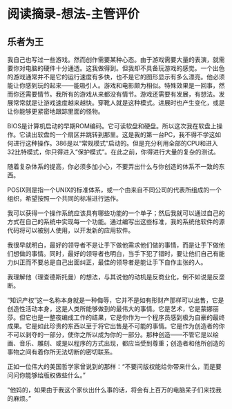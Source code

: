 # 阅读摘录-想法-主管评价

## 乐者为王

我自己也写过一些游戏。然而创作需要某种心态。由于游戏需要大量的表演，就需要你对电脑的硬件十分通透。这我做得到。但我却不具备玩游戏的感觉。一个出色的游戏通常并不是它的运行速度有多快，也不是它的图形显示有多么漂亮。他必须能让你感到玩的起来——能吸引人。游戏和电影颇为相似。特殊效果是一回事，然而你还需要情节。我所有的游戏从来都没有情节。游戏还需要有发展，有想法。发展常常就是让游戏速度越来越快。穿靴人就是这种模式。进展时也产生变化，或是让你能够更紧密地跟踪里面的怪物。

BIOS是计算机启动的早期ROM编码。它可读软盘和硬盘。所以这次我在软盘上操作。它读出软盘的一个扇区并跳转到那里。这是我的第一台PC，我不得不学这如何进行这种操作。386是以“常规模式”启动的。但是充分利用全部的CPU和进入32比特模式，你只得进入“保护模式”。在此之前，你得进行大量的复杂的测试。

随着复杂体系的提高，你必须多加小心，不要弄出什么与你创造的体系不一致的东西。

POSIX则是指一个UNIX的标准体系，或一个由来自不同公司的代表所组成的一个组织，希望按照一个共同的标准进行运作。

我可以获得一个操作系统应该具有哪些功能的一个单子；然后我就可以通过自己的方式在自己的系统中实现每一个功能。通过编写出这些标准，我的系统他软件的源代码将可以被别人使用，以开发新的应用软件。

我很早就明白，最好的领导者不是让手下做他需求他们做的事情，而是让手下做他们想做的事情。同时，最好的领导者也明白，当手下犯了错时，要让他们自己有能力纠正而不要总是自己出面纠正，最佳的领导者是能让手下自作主张的人。

我理解他（理查德斯托曼）的想法，与其说他的动机是反商业化，倒不如说是反垄断。

“知识产权”这一名称本身就是一种侮辱，它并不是如有形财产那样可以出售，它是创造性活动本身，这是人类所能够做到的最伟大的事情。它是艺术，它是蒙娜丽莎。但它也是一整夜编成工作的结果，它是你作为一个程序员感到极为自豪的最终成果。它是如此珍贵的东西以至于将它出售是不可能的事情。它是作为创造者的你不可以剥夺的一部分，使你之所以成为你的一部分。那种创造——不管它是以绘画、音乐、雕刻、或是以程序的方式出现，都应当受到尊重；创造者和他所创造的事物之间有着你所无法切断的密切联系。

正如一位伟大的美国哲学家曾说到的那样：“不要问版权能给你带来什么，而是要问问你能够给版权做些什么。”

“他妈的，如果由于我这个家伙出什么事的话，将会有上百万的电脑呆子们来找我的麻烦。”

